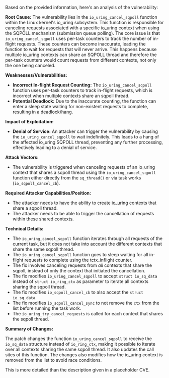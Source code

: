 Based on the provided information, here's an analysis of the vulnerability:

**Root Cause:**
The vulnerability lies in the `io_uring_cancel_sqpoll` function within the Linux kernel's io_uring subsystem. This function is responsible for canceling requests associated with a specific io_uring context when using the SQPOLL mechanism (submission queue polling). The core issue is that `io_uring_cancel_sqpoll` uses per-task counters to track the number of in-flight requests. These counters can become inaccurate, leading the function to wait for requests that will never arrive. This happens because multiple io_uring contexts can share an SQPOLL thread and therefore the per-task counters would count requests from different contexts, not only the one being canceled.

**Weaknesses/Vulnerabilities:**

*   **Incorrect In-flight Request Counting:** The `io_uring_cancel_sqpoll` function uses per-task counters to track in-flight requests, which is incorrect when multiple contexts share an sqpoll thread.
*   **Potential Deadlock:** Due to the inaccurate counting, the function can enter a sleep state waiting for non-existent requests to complete, resulting in a deadlock/hang.

**Impact of Exploitation:**
*   **Denial of Service:** An attacker can trigger the vulnerability by causing the `io_uring_cancel_sqpoll` to wait indefinitely. This leads to a hang of the affected io_uring SQPOLL thread, preventing any further processing, effectively leading to a denial of service.

**Attack Vectors:**

*   The vulnerability is triggered when canceling requests of an io_uring context that shares a sqpoll thread using the `io_uring_cancel_sqpoll` function either directly from the `sq_thread()` or via task works (`io_sqpoll_cancel_cb`).

**Required Attacker Capabilities/Position:**

*   The attacker needs to have the ability to create io_uring contexts that share a sqpoll thread.
*   The attacker needs to be able to trigger the cancellation of requests within these shared contexts.

**Technical Details:**

*   The `io_uring_cancel_sqpoll` function iterates through all requests of the current task, but it does not take into account the different contexts that share the same sqpoll thread.
*   The `io_uring_cancel_sqpoll` function goes to sleep waiting for all in-flight requests to complete using the tctx_inflight counter.
*   The fix involves canceling requests from *all* contexts that share the sqpoll, instead of only the context that initiated the cancellation.
*   The fix modifies `io_uring_cancel_sqpoll` to accept `struct io_sq_data` instead of `struct io_ring_ctx` as parameter to iterate all contexts sharing the sqpoll thread.
*   The fix modifies `io_sqpoll_cancel_cb` to also accept the `struct io_sq_data`.
*   The fix modifies `io_sqpoll_cancel_sync` to not remove the `ctx` from the list before running the task work.
*   The `io_uring_try_cancel_requests` is called for each context that shares the sqpoll thread.

**Summary of Changes:**

The patch changes the function `io_uring_cancel_sqpoll` to receive the `io_sq_data` structure instead of `io_ring_ctx`, making it possible to iterate over all contexts sharing the same sqpoll thread. It also updates the call sites of this function.
The changes also modifies how the io_uring context is removed from the list to avoid race conditions.

This is more detailed than the description given in a placeholder CVE.